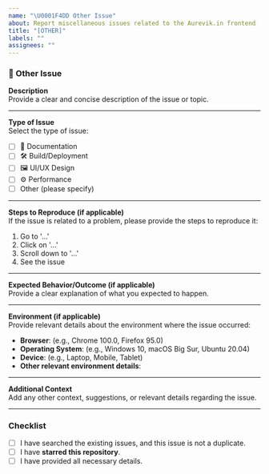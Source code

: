 ```yaml
---
name: "\U0001F4DD Other Issue"
about: Report miscellaneous issues related to the Aurevik.in frontend
title: "[OTHER]"
labels: ""
assignees: ""
---
```


### 📝 Other Issue

**Description**  
Provide a clear and concise description of the issue or topic.

---

**Type of Issue**  
Select the type of issue:

- [ ] 📄 Documentation
- [ ] 🛠️ Build/Deployment
- [ ] 🖼️ UI/UX Design
- [ ] ⚙️ Performance
- [ ] Other (please specify)

---

**Steps to Reproduce (if applicable)**  
If the issue is related to a problem, please provide the steps to reproduce it:

1. Go to '...'
2. Click on '...'
3. Scroll down to '...'
4. See the issue

---

**Expected Behavior/Outcome (if applicable)**  
Provide a clear explanation of what you expected to happen.

---

**Environment (if applicable)**  
Provide relevant details about the environment where the issue occurred:

- **Browser**: (e.g., Chrome 100.0, Firefox 95.0)
- **Operating System**: (e.g., Windows 10, macOS Big Sur, Ubuntu 20.04)
- **Device**: (e.g., Laptop, Mobile, Tablet)
- **Other relevant environment details**:

---

**Additional Context**  
Add any other context, suggestions, or relevant details regarding the issue.

---

### Checklist

- [ ] I have searched the existing issues, and this issue is not a duplicate.
- [ ] I have **starred this repository**.
- [ ] I have provided all necessary details.
